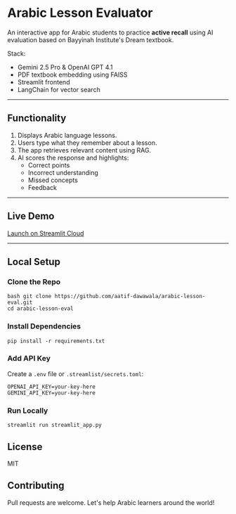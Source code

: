 # Arabic Lesson Evaluator 

An interactive app for Arabic students to practice **active recall** using AI evaluation based on Bayyinah Institute's Dream textbook.

Stack:
- Gemini 2.5 Pro & OpenAI GPT 4.1
- PDF textbook embedding using FAISS
- Streamlit frontend
- LangChain for vector search

---

## Functionality

1. Displays Arabic language lessons.
2. Users type what they remember about a lesson.
3. The app retrieves relevant content using RAG.
4. AI scores the response and highlights:
    - Correct points
    - Incorrect understanding
    - Missed concepts
    - Feedback

---

## Live Demo
[Launch on Streamlit Cloud](https://arabic-leappn-eval-bo4juht5vqqzqtgfsayval.streamlit.app/)

---

## Local Setup

### Clone the Repo
```
bash git clone https://github.com/aatif-dawawala/arabic-lesson-eval.git
cd arabic-lesson-eval
```

### Install Dependencies
```pip install -r requirements.txt```

### Add API Key
Create a ```.env``` file or ```.streamlist/secrets.toml```:
```
OPENAI_API_KEY=your-key-here
GEMINI_API_KEY=your-key-here
```

### Run Locally
```streamlit run streamlit_app.py```

## License 
MIT

## Contributing
Pull requests are welcome. Let's help Arabic learners around the world!
